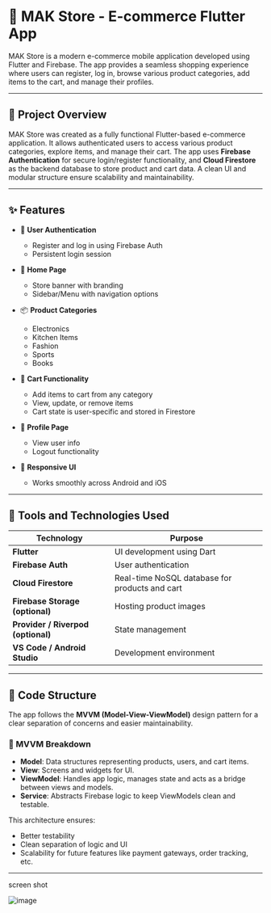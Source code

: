 # 🛒 MAK Store - E-commerce Flutter App

MAK Store is a modern e-commerce mobile application developed using Flutter and Firebase. The app provides a seamless shopping experience where users can register, log in, browse various product categories, add items to the cart, and manage their profiles.

---

## 📌 Project Overview

MAK Store was created as a fully functional Flutter-based e-commerce application. It allows authenticated users to access various product categories, explore items, and manage their cart. The app uses **Firebase Authentication** for secure login/register functionality, and **Cloud Firestore** as the backend database to store product and cart data. A clean UI and modular structure ensure scalability and maintainability.

---

## ✨ Features

- 🔐 **User Authentication**
  - Register and log in using Firebase Auth
  - Persistent login session

- 🏬 **Home Page**
  - Store banner with branding
  - Sidebar/Menu with navigation options

- 📦 **Product Categories**
  - Electronics
  - Kitchen Items
  - Fashion
  - Sports
  - Books

- 🛒 **Cart Functionality**
  - Add items to cart from any category
  - View, update, or remove items
  - Cart state is user-specific and stored in Firestore

- 👤 **Profile Page**
  - View user info
  - Logout functionality

- 📱 **Responsive UI**
  - Works smoothly across Android and iOS

---

## 🧰 Tools and Technologies Used

| Technology      | Purpose                                |
|-----------------|----------------------------------------|
| **Flutter**     | UI development using Dart              |
| **Firebase Auth** | User authentication                   |
| **Cloud Firestore** | Real-time NoSQL database for products and cart |
| **Firebase Storage (optional)** | Hosting product images |
| **Provider / Riverpod (optional)** | State management     |
| **VS Code / Android Studio** | Development environment    |

---

## 🧱 Code Structure

The app follows the **MVVM (Model-View-ViewModel)** design pattern for a clear separation of concerns and easier maintainability.

### 🧠 MVVM Breakdown

- **Model**: Data structures representing products, users, and cart items.
- **View**: Screens and widgets for UI.
- **ViewModel**: Handles app logic, manages state and acts as a bridge between views and models.
- **Service**: Abstracts Firebase logic to keep ViewModels clean and testable.

This architecture ensures:
- Better testability
- Clean separation of logic and UI
- Scalability for future features like payment gateways, order tracking, etc.

---

screen shot



![image](https://github.com/user-attachments/assets/9ac49822-f5ab-485e-a741-fdf0e0e26545)





